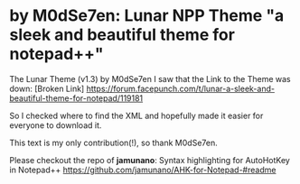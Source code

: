 # by M0dSe7en: Lunar NPP Theme "a sleek and beautiful theme for notepad++"

The Lunar Theme (v1.3) by M0dSe7en
I saw that the Link to the Theme was down:
[Broken Link] https://forum.facepunch.com/t/lunar-a-sleek-and-beautiful-theme-for-notepad/119181

So I checked where to find the XML and hopefully made it easier for everyone to download it.

This text is my only contribution(!), so thank M0dSe7en.

Please checkout the repo of **jamunano**:
Syntax highlighting for AutoHotKey in Notepad++
https://github.com/jamunano/AHK-for-Notepad-#readme

